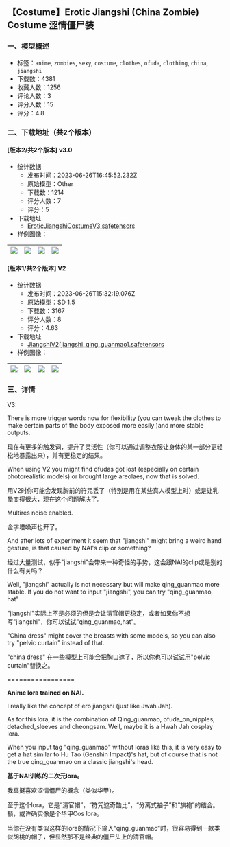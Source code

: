 ## 【Costume】Erotic Jiangshi (China Zombie) Costume 涩情僵尸装
### 一、模型概述

- 标签：`anime`, `zombies`, `sexy`, `costume`, `clothes`, `ofuda`, `clothing`, `china`, `jiangshi`
- 下载数：4381
- 收藏人数：1256
- 评论人数：3
- 评分人数：15
- 评分：4.8

### 二、下载地址（共2个版本）

#### [版本2/共2个版本] v3.0

- 统计数据
  - 发布时间：2023-06-26T16:45:52.232Z
  - 原始模型：Other
  - 下载数：1214
  - 评分人数：7
  - 评分：5
- 下载地址
  - [EroticJiangshiCostumeV3.safetensors](https://civitai.com/api/download/models/104549)
- 样例图像：

| <img src="https://image.civitai.com/xG1nkqKTMzGDvpLrqFT7WA/83944233-833b-4cc4-80a0-6d0091b6af0b/width=450/1297510.jpeg" /> | <img src="https://image.civitai.com/xG1nkqKTMzGDvpLrqFT7WA/44e4b820-e8fe-4c62-a1ca-86a214d8db5e/width=450/1297731.jpeg" /> | <img src="https://image.civitai.com/xG1nkqKTMzGDvpLrqFT7WA/a3ec8efd-42c3-4140-a431-b7109e2a988a/width=450/1297512.jpeg" /> | <img src="https://image.civitai.com/xG1nkqKTMzGDvpLrqFT7WA/5645d43b-60ba-45e7-81cc-cb7ee2a700dd/width=450/1297508.jpeg" /> |
| ---- | ---- | ---- | ---- |

#### [版本1/共2个版本] V2

- 统计数据
  - 发布时间：2023-06-26T15:32:19.076Z
  - 原始模型：SD 1.5
  - 下载数：3167
  - 评分人数：8
  - 评分：4.63
- 下载地址
  - [JiangshiV2[jiangshi_qing_guanmao].safetensors](https://civitai.com/api/download/models/33101)
- 样例图像：

| <img src="https://image.civitai.com/xG1nkqKTMzGDvpLrqFT7WA/81df9879-df8a-4d97-5c2c-781cf91ede00/width=450/377120.jpeg" /> | <img src="https://image.civitai.com/xG1nkqKTMzGDvpLrqFT7WA/2c4918d2-d059-4b58-af03-6e1a218a1100/width=450/377126.jpeg" /> | <img src="https://image.civitai.com/xG1nkqKTMzGDvpLrqFT7WA/3904d590-e688-479b-ed34-24343dbd8500/width=450/377125.jpeg" /> | <img src="https://image.civitai.com/xG1nkqKTMzGDvpLrqFT7WA/0f83d396-7744-474e-0d85-80113da53b00/width=450/377124.jpeg" /> |
| ---- | ---- | ---- | ---- |


### 三、详情
<p>V3:</p><p>There is more trigger words now for flexibility (you can tweak the clothes to make certain parts of the body exposed more easily )and more stable outputs.</p><p>现在有更多的触发词，提升了灵活性（你可以通过调整衣服让身体的某一部分更轻松地暴露出来），并有更稳定的结果。</p><p>When using V2 you might find ofudas got lost (especially on certain photorealistic models) or brought large areolaes, now that is solved.</p><p>用V2时你可能会发现胸前的符咒丢了（特别是用在某些真人模型上时）或是让乳晕变得很大，现在这个问题解决了。</p><p>Multires noise enabled.</p><p>金字塔噪声也开了。</p><p>And after lots of experiment it seem that "jiangshi" might bring a weird hand gesture, is that caused by NAI's clip or something?</p><p>经过大量测试，似乎"jiangshi"会带来一种奇怪的手势，这会跟NAI的clip或是别的什么有关吗？</p><p>Well, "jiangshi" actually is not necessary but will make qing_guanmao more stable. If you do not want to input "jiangshi", you can try "qing_guanmao, hat"</p><p>"jiangshi"实际上不是必须的但是会让清官帽更稳定，或者如果你不想写"jiangshi"，你可以试试"qing_guanmao,hat"。</p><p>"China dress" might cover the breasts with some models, so you can also try "pelvic curtain" instead of that.</p><p>"china dress" 在一些模型上可能会把胸口遮了，所以你也可以试试用"pelvic curtain"替换之。</p><p>=================</p><p><strong>Anime lora trained on NAI.</strong></p><p>I really like the concept of ero jiangshi (just like Jwah Jah).</p><p>As for this lora, it is the combination of Qing_guanmao, ofuda_on_nipples, detached_sleeves and cheongsam. Well, maybe it is a Hwah Jah cosplay lora.</p><p>When you input tag "qing_guanmao" without loras like this, it is very easy to get a hat similar to Hu Tao (Genshin Impact)'s hat, but of course that is not the true qing_guanmao on a classic jiangshi's head.</p><p><strong>基于NAI训练的二次元lora。</strong></p><p>我真挺喜欢涩情僵尸的概念（类似华甲）。</p><p>至于这个lora，它是“清官帽”，“符咒遮奇酷比”，“分离式袖子”和“旗袍”的结合。额，或许确实像是个华甲Cos lora。</p><p>当你在没有类似这样的lora的情况下输入“qing_guanmao”时，很容易得到一款类似胡桃的帽子，但显然那不是经典的僵尸头上的清官帽。</p>